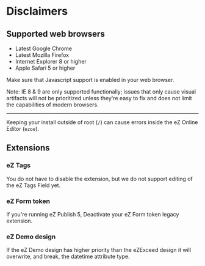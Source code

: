 Disclaimers
===========

## <a id="disclaimers-supported-web-browsers" href="#disclaimers-supported-web-browsers"></a> Supported web browsers

- Latest Google Chrome
- Latest Mozilla Firefox
- Internet Explorer 8 or higher
- Apple Safari 5 or higher

Make sure that Javascript support is enabled in your web browser.

Note: IE 8 & 9 are only supported functionally; issues that only cause visual artifacts will not be prioritized unless they're easy to fix and does not limit the capabilities of modern browsers.

---

Keeping your install outside of root (`/`) can cause errors inside the eZ Online Editor (`ezoe`).

## <a id="disclaimers-extensions" href="#disclaimers-extensions"></a> Extensions

### eZ Tags
You do not have to disable the extension, but we do not support editing of the eZ Tags Field yet.

### eZ Form token
If you're running eZ Publish 5, Deactivate your eZ Form token legacy extension.

### eZ Demo design
If the eZ Demo design has higher priority than the eZExceed design it will overwrite, and break, the datetime attribute type.

